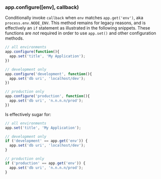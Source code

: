 <h3 id='app.configure'>app.configure([env], callback)</h3>

Conditionally invoke `callback` when `env` matches `app.get('env')`,
aka `process.env.NODE_ENV`. This method remains for legacy reasons, and is effectively
an `if` statement as illustrated in the following snippets. These functions are <em>not</em>
required in order to use `app.set()` and other configuration methods.

~~~js
// all environments
app.configure(function(){
  app.set('title', 'My Application');
})

// development only
app.configure('development', function(){
  app.set('db uri', 'localhost/dev');
})

// production only
app.configure('production', function(){
  app.set('db uri', 'n.n.n.n/prod');
})
~~~

Is effectively sugar for:

~~~js
// all environments
app.set('title', 'My Application');

// development only
if ('development' == app.get('env')) {
  app.set('db uri', 'localhost/dev');
}

// production only
if ('production' == app.get('env')) {
  app.set('db uri', 'n.n.n.n/prod');
}
~~~

